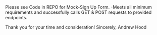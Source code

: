 Please see Code in REPO for Mock-Sign Up Form. 
-Meets all minimum requirements and successfully calls GET & POST requests to provided endpoints. 

Thank you for your time and consideration!
Sincerely, 
Andrew Hood 

